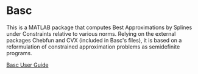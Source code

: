 # Basc
This is a MATLAB package that computes Best Approximations by Splines under Constraints relative to various norms. Relying on the external packages Chebfun and CVX (included in Basc's files), it is based on a reformulation of constrained approximation problems as semidefinite programs.

[Basc User Guide](http://htmlpreview.github.io/?https://github.com/foucart/Basc/blob/master/BascUsersGuide/BascUsersGuide.html)
